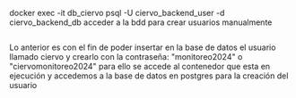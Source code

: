 docker exec -it db_ciervo psql -U ciervo_backend_user -d ciervo_backend_db
acceder a la bdd para crear usuarios manualmente
```INSERT INTO users (username, password) VALUES ('ciervo', '$2b$10$EdRi59OLvUX8km64xZRxG.UVR1RhPTt1NNZj/FmAdctdSPUeeXPjS');
```
Lo anterior es con el fin de poder insertar en la base de datos el usuario llamado ciervo y crearlo con la contraseña: "monitoreo2024" o "ciervomonitoreo2024" para ello se accede al contenedor que esta en ejecución y accedemos a la base de datos en postgres para la creación del usuario